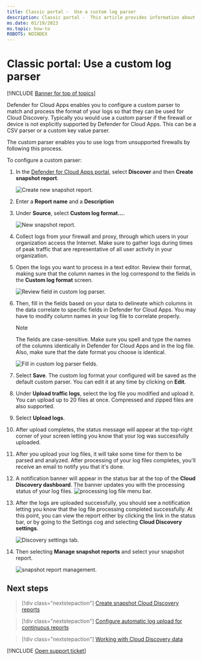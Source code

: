 ```yaml
---
title: Classic portal -  Use a custom log parser
description: Classic portal -  This article provides information about how to use the custom log parser to upload logs for devices that aren't supported to Defender for Cloud Apps.
ms.date: 01/19/2023
ms.topic: how-to
ROBOTS: NOINDEX
---
```

# Classic portal: Use a custom log parser

[!INCLUDE [Banner for top of topics](includes/classic-banner.md)]

Defender for Cloud Apps enables you to configure a custom parser to match and process the format of your logs so that they can be used for Cloud Discovery. Typically you would use a custom parser if the firewall or device is not explicitly supported by Defender for Cloud Apps. This can be a CSV parser or a custom key value parser.

The custom parser enables you to use logs from unsupported firewalls by following this process.

To configure a custom parser:

1. In the [Defender for Cloud Apps portal](https://portal.cloudappsecurity.com/), select **Discover** and then **Create snapshot report**.

    ![Create new snapshot report.](media/classic-create-new-snapshot-report.png)

2. Enter a **Report name** and a **Description**

3. Under **Source**, select **Custom log format...**.

    ![New snapshot report.](media/classic-custom-log-upload.png)

4. Collect logs from your firewall and proxy, through which users in your organization access the Internet. Make sure to gather logs during times of peak traffic that are representative of all user activity in your organization.

5. Open the logs you want to process in a text editor. Review their format, making sure that the column names in the log correspond to the fields in the **Custom log format** screen.

    ![Review field in custom log parser.](media/classic-log-data.png)

6. Then, fill in the fields based on your data to delineate which columns in the data correlate to specific fields in Defender for Cloud Apps. You may have to modify column names in your log file to correlate properly.

    > [!NOTE]
    > The fields are case-sensitive. Make sure you spell and type the names of the columns identically in Defender for Cloud Apps and in the log file. Also, make sure that the date format you choose is identical.

    ![Fill in custom log parser fields.](media/classic-custom-log-parser.png)

7. Select **Save**. The custom log format your configured will be saved as the default custom parser. You can edit it at any time by clicking on **Edit**.

8. Under **Upload traffic logs**, select the log file you modified and upload it. You can upload up to 20 files at once. Compressed and zipped files are also supported.

9. Select **Upload logs**.

10. After upload completes, the status message will appear at the top-right corner of your screen letting you know that your log was successfully uploaded.

11. After you upload your log files, it will take some time for them to be parsed and analyzed.
    After processing of your log files completes, you'll receive an email to notify you that it's done.

12. A notification banner will appear in the status bar at the top of the **Cloud Discovery dashboard**. The banner updates you with the processing status of your log files.
    ![processing log file menu bar.](media/classic-processing-log-file-menu-bar.png)

13. After the logs are uploaded successfully, you should see a notification letting you know that the log file processing completed successfully. At this point, you can view the report either by clicking the link in the status bar, or by going to the Settings cog and selecting **Cloud Discovery settings**.

    ![Discovery settings tab.](media/classic-discovery-settings-tab.png)
14. Then selecting **Manage snapshot reports** and select your snapshot report.

    ![snapshot report management.](media/classic-snapshot-report-management.png)

## Next steps

> [!div class="nextstepaction"]
> [Create snapshot Cloud Discovery reports](create-snapshot-cloud-discovery-reports.md)

> [!div class="nextstepaction"]
> [Configure automatic log upload for continuous reports](discovery-docker.md)

> [!div class="nextstepaction"]
> [Working with Cloud Discovery data](working-with-cloud-discovery-data.md)

[!INCLUDE [Open support ticket](includes/classic-support.md)]
